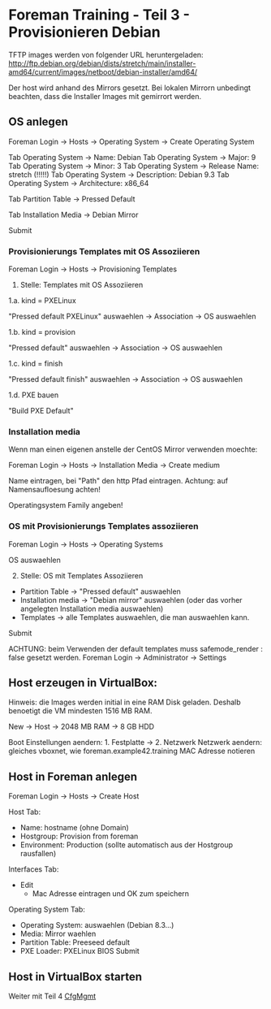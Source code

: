 # Foreman Training - Teil 3 - Provisionieren Debian

TFTP images werden von folgender URL heruntergeladen:
http://ftp.debian.org/debian/dists/stretch/main/installer-amd64/current/images/netboot/debian-installer/amd64/

Der host wird anhand des Mirrors gesetzt.
Bei lokalen Mirrorn unbedingt beachten, dass die Installer Images mit gemirrort werden.

## OS anlegen

Foreman Login -> Hosts -> Operating System -> Create Operating System

Tab Operating System -> Name: Debian
Tab Operating System -> Major: 9
Tab Operating System -> Minor: 3
Tab Operating System -> Release Name: stretch (!!!!!)
Tab Operating System -> Description: Debian 9.3
Tab Operating System -> Architecture: x86_64

Tab Partition Table -> Pressed Default

Tab Installation Media -> Debian Mirror

Submit


### Provisionierungs Templates mit OS Assoziieren

Foreman Login -> Hosts -> Provisioning Templates

1. Stelle: Templates mit OS Assoziieren

1.a. kind = PXELinux

"Pressed default PXELinux" auswaehlen -> Association -> OS auswaehlen

1.b. kind = provision

"Pressed default" auswaehlen -> Association -> OS auswaehlen

1.c. kind = finish

"Pressed default finish" auswaehlen -> Association -> OS auswaehlen

1.d. PXE bauen

"Build PXE Default"

### Installation media

Wenn man einen eigenen anstelle der CentOS Mirror verwenden moechte:

Foreman Login -> Hosts -> Installation Media -> Create medium

Name eintragen, bei "Path" den http Pfad eintragen.
Achtung: auf Namensaufloesung achten!

Operatingsystem Family angeben!

### OS mit Provisionierungs Templates assoziieren

Foreman Login -> Hosts -> Operating Systems

OS auswaehlen

2. Stelle: OS mit Templates Assoziieren

- Partition Table -> "Pressed default" auswaehlen
- Installation media -> "Debian mirror" auswaehlen (oder das vorher angelegten Installation media auswaehlen)
- Templates -> alle Templates auswaehlen, die man auswaehlen kann.

Submit

ACHTUNG: beim Verwenden der default templates muss safemode_render : false gesetzt werden.
Foreman Login -> Administrator -> Settings


## Host erzeugen in VirtualBox:

Hinweis: die Images werden initial in eine RAM Disk geladen. Deshalb benoetigt die VM mindesten 1516 MB RAM.

New -> Host -> 2048 MB RAM -> 8 GB HDD

Boot Einstellungen aendern: 1. Festplatte -> 2. Netzwerk
Netzwerk aendern: gleiches vboxnet, wie foreman.example42.training
MAC Adresse notieren

## Host in Foreman anlegen

Foreman Login -> Hosts -> Create Host

Host Tab:
- Name: hostname (ohne Domain)
- Hostgroup: Provision from foreman
- Environment: Production (sollte automatisch aus der Hostgroup rausfallen)

Interfaces Tab:
- Edit
  - Mac Adresse eintragen und OK zum speichern

Operating System Tab:
- Operating System: auswaehlen (Debian 8.3...)
- Media: Mirror waehlen
- Partition Table: Preeseed default
- PXE Loader: PXELinux BIOS
Submit

## Host in VirtualBox starten

Weiter mit Teil 4 [CfgMgmt](../04_cfgmgmt)
